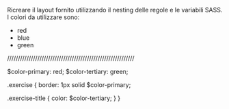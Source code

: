 Ricreare il layout fornito utilizzando il nesting delle regole e le variabili SASS.
I colori da utilizzare sono:
- red
- blue
- green

///////////////////////////////////////////////////////////

$color-primary: red; $color-tertiary: green;

.exercise { border: 1px solid $color-primary;

.exercise-title {
    color: $color-tertiary;
}
}